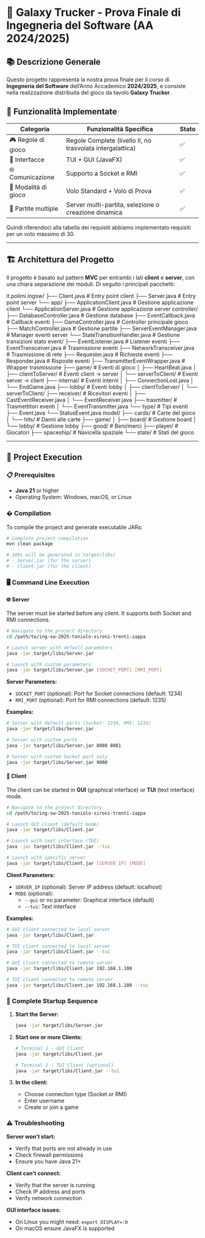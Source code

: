 # 🚀 Galaxy Trucker - Prova Finale di Ingegneria del Software (AA 2024/2025)

## 📚 Descrizione Generale

Questo progetto rappresenta la nostra prova finale per il corso di **Ingegneria del Software** dell’Anno Accademico **2024/2025**, e consiste nella realizzazione distribuita del gioco da tavolo **Galaxy Trucker**.

## 🧩 Funzionalità Implementate

| Categoria                  | Funzionalità Specifica                                         | Stato |
|---------------------------|----------------------------------------------------------------|-------|
| 🎮 Regole di gioco         | Regole Complete (livello II, no trasvolata intergalattica)     | ✅    |
| 🔄 Interfacce              | TUI + GUI (JavaFX)                                             | ✅    |
| 🌐 Comunicazione           | Supporto a Socket e RMI                                        | ✅    |
| 🚀 Modalità di gioco       | Volo Standard + Volo di Prova                                  | ✅    |
| 🔁 Partite multiple        | Server multi-partita, selezione o creazione dinamica           | ✅    |

Quindi riferendoci alla tabella dei requisiti abbiamo implementato requisiti per un voto massimo di 30.

---

## 🏗️ Architettura del Progetto

Il progetto è basato sul pattern **MVC** per entrambi i lati **client** e **server**, con una chiara separazione dei moduli. Di seguito i principali pacchetti:

it.polimi.ingsw/
├── Client.java                    # Entry point client
├── Server.java                    # Entry point server
└── app/
    ├── ApplicationClient.java      # Gestione applicazione client
    └── ApplicationServer.java      # Gestione applicazione server
    controller/
    ├── DatabaseController.java        # Gestione database
    ├── EventCallback.java             # Callback eventi
    ├── GameController.java            # Controller principale gioco
    ├── MatchController.java           # Gestione partite
    ├── ServerEventManager.java        # Manager eventi server
    └── StateTransitionHandler.java    # Gestione transizioni stato
    event/
    ├── EventListener.java             # Listener eventi
    ├── EventTransceiver.java          # Trasmissione eventi
    ├── NetworkTransceiver.java        # Trasmissione di rete
    ├── Requester.java                 # Richieste eventi
    ├── Responder.java                 # Risposte eventi
    ├── TransmitterEventWrapper.java   # Wrapper trasmissione
    ├── game/                          # Eventi di gioco
    │   ├── HeartBeat.java
    │   ├── clientToServer/            # Eventi client → server
    │   └── serverToClient/            # Eventi server → client
    ├── internal/                      # Eventi interni
    │   ├── ConnectionLost.java
    │   └── EndGame.java
    ├── lobby/                         # Eventi lobby
    │   ├── clientToServer/
    │   └── serverToClient/
    ├── receiver/                      # Ricevitori eventi
    │   ├── CastEventReceiver.java
    │   └── EventReceiver.java
    ├── trasmitter/                    # Trasmettitori eventi
    │   └── EventTransmitter.java
    └── type/                          # Tipi eventi
        ├── Event.java
        └── StatusEvent.java
        model/
        ├── cards/                     # Carte del gioco
        │   └── hits/                      # Danni alle carte
        ├── game/
        │   ├── board/                     # Gestione board
        │   └── lobby/                     # Gestione lobby
        ├── good/                          # Beni/merci
        ├── player/                        # Giocatori
        ├── spaceship/                     # Navicella spaziale
        └── state/                         # Stati del gioco

---

## 🚀 Project Execution

### 📋 Prerequisites

- **Java 21** or higher
- Operating System: Windows, macOS, or Linux

### � Compilation

To compile the project and generate executable JARs:

```bash
# Complete project compilation
mvn clean package

# JARs will be generated in target/libs/
# - Server.jar (for the server)
# - Client.jar (for the client)
```

### 🖥️ Command Line Execution

#### 🌐 Server

The server must be started before any client. It supports both Socket and RMI connections.

```bash
# Navigate to the project directory
cd /path/to/ing-sw-2025-toniolo-sironi-trenti-zappa

# Launch server with default parameters
java -jar target/libs/Server.jar

# Launch with custom parameters
java -jar target/libs/Server.jar [SOCKET_PORT] [RMI_PORT]
```

**Server Parameters:**
- `SOCKET_PORT` (optional): Port for Socket connections (default: 1234)
- `RMI_PORT` (optional): Port for RMI connections (default: 1235)

**Examples:**
```bash
# Server with default ports (Socket: 1234, RMI: 1235)
java -jar target/libs/Server.jar

# Server with custom ports
java -jar target/libs/Server.jar 8080 8081

# Server with custom Socket port only
java -jar target/libs/Server.jar 9000
```

#### 📱 Client

The client can be started in **GUI** (graphical interface) or **TUI** (text interface) mode.

```bash
# Navigate to the project directory
cd /path/to/ing-sw-2025-toniolo-sironi-trenti-zappa

# Launch GUI client (default mode)
java -jar target/libs/Client.jar

# Launch with text interface (TUI)
java -jar target/libs/Client.jar --tui

# Launch with specific server
java -jar target/libs/Client.jar [SERVER_IP] [MODE]
```

**Client Parameters:**
- `SERVER_IP` (optional): Server IP address (default: localhost)
- `MODE` (optional): 
  - `--gui` or no parameter: Graphical interface (default)
  - `--tui`: Text interface

**Examples:**
```bash
# GUI client connected to local server
java -jar target/libs/Client.jar

# TUI client connected to local server
java -jar target/libs/Client.jar --tui

# GUI client connected to remote server
java -jar target/libs/Client.jar 192.168.1.100

# TUI client connected to remote server
java -jar target/libs/Client.jar 192.168.1.100 --tui
```

### 🔄 Complete Startup Sequence

1. **Start the Server:**
   ```bash
   java -jar target/libs/Server.jar
   ```
   
2. **Start one or more Clients:**
   ```bash
   # Terminal 1 - GUI Client
   java -jar target/libs/Client.jar
   
   # Terminal 2 - TUI Client (optional)
   java -jar target/libs/Client.jar --tui
   ```

3. **In the client:** 
   - Choose connection type (Socket or RMI)
   - Enter username
   - Create or join a game

### ⚠️ Troubleshooting

**Server won't start:**
- Verify that ports are not already in use
- Check firewall permissions
- Ensure you have Java 21+

**Client can't connect:**
- Verify that the server is running
- Check IP address and ports
- Verify network connection

**GUI interface issues:**
- On Linux you might need: `export DISPLAY=:0`
- On macOS ensure JavaFX is supported
